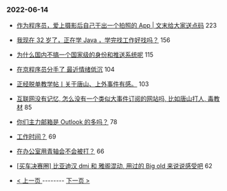 ### 2022-06-14 
- [作为程序员，爱上摄影后自己干出一个拍照的 App | 文末给大家送点码](https://www.v2ex.com/t/859469) 223
- [我现在 32 岁了，正在学 Java ，学完找工作好找吗？](https://www.v2ex.com/t/859436) 156
- [为什么国内不搞一个国家级的身份和推送系统呢](https://www.v2ex.com/t/859451) 115
- [在京程序员分手了 最近情绪低沉](https://www.v2ex.com/t/859483) 104
- [正经脱单教学帖丨关于唐山、上外事件有感。](https://www.v2ex.com/t/859497) 103
- [互联网没有记忆, 怎么没有一个类似大事件订阅的网站吗, 比如唐山打人, 毒教材](https://www.v2ex.com/t/859542) 85
- [你们主力邮箱是 Outlook 的多吗？](https://www.v2ex.com/t/859449) 78
- [工作时间？](https://www.v2ex.com/t/859366) 69
- [在办公室用青轴会不会被打？](https://www.v2ex.com/t/859459) 66
- [[买车决赛圈] 比亚迪汉 dmi 和 雅阁混动, 用过的 Big old 来说说感受吧](https://www.v2ex.com/t/859546) 62 

- [ < 上一页 ](https://github.com/able8/v2ex-hot-record/blob/master/2022-06-13.md) -------- [ 下一页 > ](https://github.com/able8/v2ex-hot-record/blob/master/2022-06-15.md)